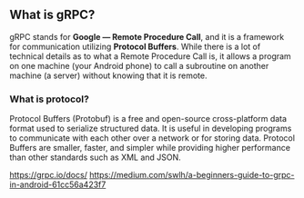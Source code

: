 
## What is gRPC?
gRPC stands for **Google — Remote Procedure Call**, 
and it is a framework for communication utilizing **Protocol Buffers**.
While there is a lot of technical details as to what a Remote Procedure Call is, 
it allows a program on one machine (your Android phone) to call a subroutine on another machine (a server) without knowing that it is remote.

### What is protocol?
Protocol Buffers (Protobuf) is a free and open-source cross-platform data format used to serialize structured data. 
It is useful in developing programs to communicate with each other over a network or for storing data.
Protocol Buffers are smaller, faster, and simpler while providing higher performance than other standards such as XML and JSON. 


https://grpc.io/docs/
https://medium.com/swlh/a-beginners-guide-to-grpc-in-android-61cc56a423f7